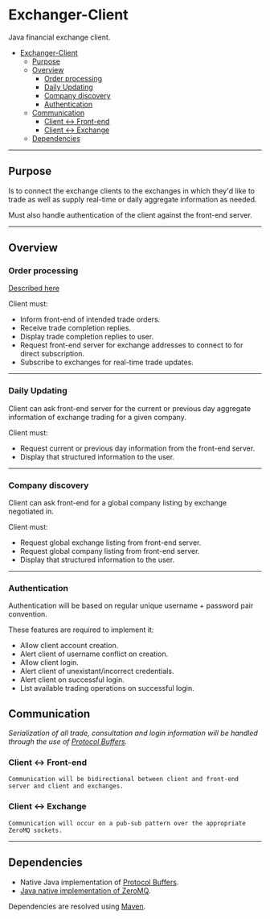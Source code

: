 # Exchanger-Client #

Java financial exchange client.

- [Exchanger-Client](#exchanger-client)
    - [Purpose](#purpose)
    - [Overview](#overview)
        - [Order processing](#order-processing)
        - [Daily Updating](#daily-updating)
        - [Company discovery](#company-discovery)
        - [Authentication](#authentication)
    - [Communication](#communication)
        - [Client <-> Front-end](#client---front-end)
        - [Client <-> Exchange](#client---exchange)
    - [Dependencies](#dependencies)

---------

## Purpose ##

Is to connect the exchange clients to the exchanges in which they'd like to trade as well as supply real-time or daily aggregate information as needed.

Must also handle authentication of the client against the front-end server.

---------

## Overview ##

### Order processing ###

[Described here](https://github.com/Seriyin/Exchanger-Server#order-processing)

Client must:

- Inform front-end of intended trade orders.
- Receive trade completion replies.
- Display trade completion replies to user.
- Request front-end server for exchange addresses to connect to for direct subscription.
- Subscribe to exchanges for real-time trade updates.

---------

### Daily Updating ###

Client can ask front-end server for the current or previous day aggregate information of exchange trading for a given company.

Client must:

- Request current or previous day information from the front-end server.
- Display that structured information to the user.

---------

### Company discovery ###

Client can ask front-end for a global company listing by exchange negotiated in.

Client must:

- Request global exchange listing from front-end server.
- Request global company listing from front-end server.
- Display that structured information to the user.

---------

### Authentication ###

Authentication will be based on regular unique username + password pair convention.

These features are required to implement it:

- Allow client account creation.
- Alert client of username conflict on creation.
- Allow client login.
- Alert client of unexistant/incorrect credentials.
- Alert client on successful login.
- List available trading operations on successful login.

## Communication ##

_Serialization of all trade, consultation and login information will be handled through the use of [Protocol Buffers](https://github.com/google/protobuf)._

### Client <-> Front-end ###

    Communication will be bidirectional between client and front-end server and client and exchanges.

### Client <-> Exchange ###

    Communication will occur on a pub-sub pattern over the appropriate ZeroMQ sockets.

---------

## Dependencies ##

- Native Java implementation of [Protocol Buffers](https://github.com/google/protobuf).
- [Java native implementation of ZeroMQ](https://github.com/zeromq/jeromq).

Dependencies are resolved using [Maven](https://maven.apache.org/).
